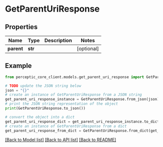 # GetParentUriResponse


## Properties

Name | Type | Description | Notes
------------ | ------------- | ------------- | -------------
**parent** | **str** |  | [optional] 

## Example

```python
from perceptic_core_client.models.get_parent_uri_response import GetParentUriResponse

# TODO update the JSON string below
json = "{}"
# create an instance of GetParentUriResponse from a JSON string
get_parent_uri_response_instance = GetParentUriResponse.from_json(json)
# print the JSON string representation of the object
print(GetParentUriResponse.to_json())

# convert the object into a dict
get_parent_uri_response_dict = get_parent_uri_response_instance.to_dict()
# create an instance of GetParentUriResponse from a dict
get_parent_uri_response_from_dict = GetParentUriResponse.from_dict(get_parent_uri_response_dict)
```
[[Back to Model list]](../README.md#documentation-for-models) [[Back to API list]](../README.md#documentation-for-api-endpoints) [[Back to README]](../README.md)


